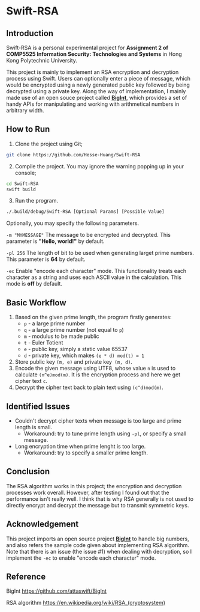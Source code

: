 # Swift-RSA

## Introduction

Swift-RSA is a personal experimental project for **Assignment 2 of COMP5525 Information Security: Technologies and Systems** in Hong Kong Polytechnic University.

This project is mainly to implement an RSA encryption and decryption process using Swift. Users can optionally enter a piece of message, which would be encrypted using a newly generated public key followed by being decrypted using a private key. Along the way of implementation, I mainly made use of an open souce project called **[BigInt](https://github.com/attaswift/BigInt)**, which provides a set of handy APIs for manipulating and working with arithmetical numbers in arbitrary width.



## How to Run
1. Clone the project using Git;
```sh
git clone https://github.com/Hesse-Huang/Swift-RSA
```
2. Compile the project. You may ignore the warning popping up in your console;
```sh
cd Swift-RSA
swift build
```
3. Run the program. 
```sh
./.build/debug/Swift-RSA [Optional Params] [Possible Value]
```
Optionally, you may specify the following parameters.

`-m "MYMESSAGE"` The message to be encrypted and decrypted. This parameter is **"Hello, world!"** by default.

`-pl 256` The length of bit to be used when generating larget prime numbers. This parameter is **64** by default.

`-ec` Enable "encode each character" mode. This functionality treats each character as a string and uses each ASCII value in the calculation. This mode is **off** by default.




## Basic Workflow

1. Based on the given prime length, the program firstly generates:
   * `p` - a large prime number
   * `q` - a large prime number (not equal to `p`)
   * `m` - modulus to be made public
   * `t` - Euler Totient
   * `e` - public key, simply a static value 65537
   * `d` - private key, which makes `(e * d) mod(t) = 1`
2. Store public key `(m, e)` and private key` (m, d)`.
3. Encode the given message using UTF8, whose value `n` is used to calculate `(n^e)mod(m)`. It is the encryption process and here we get cipher text `c`.
4. Decrypt the cipher text back to plain text using `(c^d)mod(m)`.




## Identified Issues

* Couldn't decrypt cipher texts when message is too large and prime length is small.
  * Workaround: try to tune prime length using `-pl`, or specify a small message.
* Long encryption time when prime lenght is too large.
  * Workaround: try to specify a smaller prime length.




## Conclusion

The RSA algorithm works in this project; the encryption and decryption processes work overall. However, after testing I found out that the performance isn't really well. I think that is why RSA generally is not used to directly encrypt and decrypt the message but to transmit symmetric keys.



## Acknowledgement

This project imports an open source project **[BigInt](https://github.com/attaswift/BigInt)** to handle big numbers, and also refers the sample code given about implementing RSA algorithm. Note that there is an issue (the issue #1) when dealing with decryption, so I implement the `-ec` to enable "encode each character" mode.



## Reference

BigInt https://github.com/attaswift/BigInt

RSA algorithm https://en.wikipedia.org/wiki/RSA_(cryptosystem)



